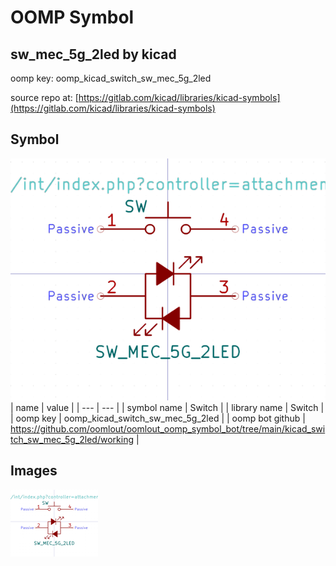 # OOMP Symbol  
## sw_mec_5g_2led  by kicad  
  
oomp key: oomp_kicad_switch_sw_mec_5g_2led  
  
source repo at: [https://gitlab.com/kicad/libraries/kicad-symbols](https://gitlab.com/kicad/libraries/kicad-symbols)  
## Symbol  
  
[![working.png](working_600.png)](working.png)  
| name | value | 
| --- | --- | 
| symbol name | Switch | 
| library name | Switch | 
| oomp key | oomp_kicad_switch_sw_mec_5g_2led | 
| oomp bot github | https://github.com/oomlout/oomlout_oomp_symbol_bot/tree/main/kicad_switch_sw_mec_5g_2led/working | 
## Images  
  
[![working.png](working_140.png)](working.png)  
